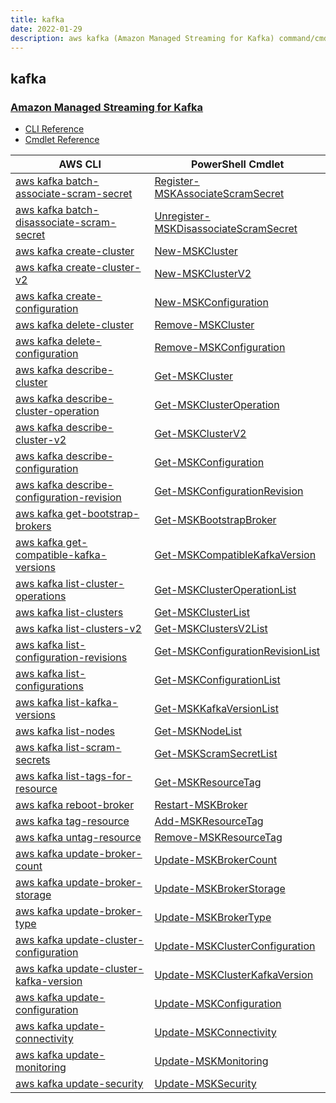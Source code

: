 ```yaml
---
title: kafka
date: 2022-01-29
description: aws kafka (Amazon Managed Streaming for Kafka) command/cmdlet list.
---
```


## kafka

### [Amazon Managed Streaming for Kafka](https://aws.amazon.com/msk/)

* [CLI Reference](https://docs.aws.amazon.com/cli/latest/reference/kafka/index.html)
* [Cmdlet Reference](https://docs.aws.amazon.com/powershell/latest/reference/items/Managed_Streaming_for_Kafka_cmdlets.html)

|AWS CLI|PowerShell Cmdlet|
|----|----|
|[aws kafka batch-associate-scram-secret](https://docs.aws.amazon.com/cli/latest/reference/kafka/batch-associate-scram-secret.html)|[Register-MSKAssociateScramSecret](https://docs.aws.amazon.com/powershell/latest/reference/items/Register-MSKAssociateScramSecret.html)|
|[aws kafka batch-disassociate-scram-secret](https://docs.aws.amazon.com/cli/latest/reference/kafka/batch-disassociate-scram-secret.html)|[Unregister-MSKDisassociateScramSecret](https://docs.aws.amazon.com/powershell/latest/reference/items/Unregister-MSKDisassociateScramSecret.html)|
|[aws kafka create-cluster](https://docs.aws.amazon.com/cli/latest/reference/kafka/create-cluster.html)|[New-MSKCluster](https://docs.aws.amazon.com/powershell/latest/reference/items/New-MSKCluster.html)|
|[aws kafka create-cluster-v2](https://docs.aws.amazon.com/cli/latest/reference/kafka/create-cluster-v2.html)|[New-MSKClusterV2](https://docs.aws.amazon.com/powershell/latest/reference/items/New-MSKClusterV2.html)|
|[aws kafka create-configuration](https://docs.aws.amazon.com/cli/latest/reference/kafka/create-configuration.html)|[New-MSKConfiguration](https://docs.aws.amazon.com/powershell/latest/reference/items/New-MSKConfiguration.html)|
|[aws kafka delete-cluster](https://docs.aws.amazon.com/cli/latest/reference/kafka/delete-cluster.html)|[Remove-MSKCluster](https://docs.aws.amazon.com/powershell/latest/reference/items/Remove-MSKCluster.html)|
|[aws kafka delete-configuration](https://docs.aws.amazon.com/cli/latest/reference/kafka/delete-configuration.html)|[Remove-MSKConfiguration](https://docs.aws.amazon.com/powershell/latest/reference/items/Remove-MSKConfiguration.html)|
|[aws kafka describe-cluster](https://docs.aws.amazon.com/cli/latest/reference/kafka/describe-cluster.html)|[Get-MSKCluster](https://docs.aws.amazon.com/powershell/latest/reference/items/Get-MSKCluster.html)|
|[aws kafka describe-cluster-operation](https://docs.aws.amazon.com/cli/latest/reference/kafka/describe-cluster-operation.html)|[Get-MSKClusterOperation](https://docs.aws.amazon.com/powershell/latest/reference/items/Get-MSKClusterOperation.html)|
|[aws kafka describe-cluster-v2](https://docs.aws.amazon.com/cli/latest/reference/kafka/describe-cluster-v2.html)|[Get-MSKClusterV2](https://docs.aws.amazon.com/powershell/latest/reference/items/Get-MSKClusterV2.html)|
|[aws kafka describe-configuration](https://docs.aws.amazon.com/cli/latest/reference/kafka/describe-configuration.html)|[Get-MSKConfiguration](https://docs.aws.amazon.com/powershell/latest/reference/items/Get-MSKConfiguration.html)|
|[aws kafka describe-configuration-revision](https://docs.aws.amazon.com/cli/latest/reference/kafka/describe-configuration-revision.html)|[Get-MSKConfigurationRevision](https://docs.aws.amazon.com/powershell/latest/reference/items/Get-MSKConfigurationRevision.html)|
|[aws kafka get-bootstrap-brokers](https://docs.aws.amazon.com/cli/latest/reference/kafka/get-bootstrap-brokers.html)|[Get-MSKBootstrapBroker](https://docs.aws.amazon.com/powershell/latest/reference/items/Get-MSKBootstrapBroker.html)|
|[aws kafka get-compatible-kafka-versions](https://docs.aws.amazon.com/cli/latest/reference/kafka/get-compatible-kafka-versions.html)|[Get-MSKCompatibleKafkaVersion](https://docs.aws.amazon.com/powershell/latest/reference/items/Get-MSKCompatibleKafkaVersion.html)|
|[aws kafka list-cluster-operations](https://docs.aws.amazon.com/cli/latest/reference/kafka/list-cluster-operations.html)|[Get-MSKClusterOperationList](https://docs.aws.amazon.com/powershell/latest/reference/items/Get-MSKClusterOperationList.html)|
|[aws kafka list-clusters](https://docs.aws.amazon.com/cli/latest/reference/kafka/list-clusters.html)|[Get-MSKClusterList](https://docs.aws.amazon.com/powershell/latest/reference/items/Get-MSKClusterList.html)|
|[aws kafka list-clusters-v2](https://docs.aws.amazon.com/cli/latest/reference/kafka/list-clusters-v2.html)|[Get-MSKClustersV2List](https://docs.aws.amazon.com/powershell/latest/reference/items/Get-MSKClustersV2List.html)|
|[aws kafka list-configuration-revisions](https://docs.aws.amazon.com/cli/latest/reference/kafka/list-configuration-revisions.html)|[Get-MSKConfigurationRevisionList](https://docs.aws.amazon.com/powershell/latest/reference/items/Get-MSKConfigurationRevisionList.html)|
|[aws kafka list-configurations](https://docs.aws.amazon.com/cli/latest/reference/kafka/list-configurations.html)|[Get-MSKConfigurationList](https://docs.aws.amazon.com/powershell/latest/reference/items/Get-MSKConfigurationList.html)|
|[aws kafka list-kafka-versions](https://docs.aws.amazon.com/cli/latest/reference/kafka/list-kafka-versions.html)|[Get-MSKKafkaVersionList](https://docs.aws.amazon.com/powershell/latest/reference/items/Get-MSKKafkaVersionList.html)|
|[aws kafka list-nodes](https://docs.aws.amazon.com/cli/latest/reference/kafka/list-nodes.html)|[Get-MSKNodeList](https://docs.aws.amazon.com/powershell/latest/reference/items/Get-MSKNodeList.html)|
|[aws kafka list-scram-secrets](https://docs.aws.amazon.com/cli/latest/reference/kafka/list-scram-secrets.html)|[Get-MSKScramSecretList](https://docs.aws.amazon.com/powershell/latest/reference/items/Get-MSKScramSecretList.html)|
|[aws kafka list-tags-for-resource](https://docs.aws.amazon.com/cli/latest/reference/kafka/list-tags-for-resource.html)|[Get-MSKResourceTag](https://docs.aws.amazon.com/powershell/latest/reference/items/Get-MSKResourceTag.html)|
|[aws kafka reboot-broker](https://docs.aws.amazon.com/cli/latest/reference/kafka/reboot-broker.html)|[Restart-MSKBroker](https://docs.aws.amazon.com/powershell/latest/reference/items/Restart-MSKBroker.html)|
|[aws kafka tag-resource](https://docs.aws.amazon.com/cli/latest/reference/kafka/tag-resource.html)|[Add-MSKResourceTag](https://docs.aws.amazon.com/powershell/latest/reference/items/Add-MSKResourceTag.html)|
|[aws kafka untag-resource](https://docs.aws.amazon.com/cli/latest/reference/kafka/untag-resource.html)|[Remove-MSKResourceTag](https://docs.aws.amazon.com/powershell/latest/reference/items/Remove-MSKResourceTag.html)|
|[aws kafka update-broker-count](https://docs.aws.amazon.com/cli/latest/reference/kafka/update-broker-count.html)|[Update-MSKBrokerCount](https://docs.aws.amazon.com/powershell/latest/reference/items/Update-MSKBrokerCount.html)|
|[aws kafka update-broker-storage](https://docs.aws.amazon.com/cli/latest/reference/kafka/update-broker-storage.html)|[Update-MSKBrokerStorage](https://docs.aws.amazon.com/powershell/latest/reference/items/Update-MSKBrokerStorage.html)|
|[aws kafka update-broker-type](https://docs.aws.amazon.com/cli/latest/reference/kafka/update-broker-type.html)|[Update-MSKBrokerType](https://docs.aws.amazon.com/powershell/latest/reference/items/Update-MSKBrokerType.html)|
|[aws kafka update-cluster-configuration](https://docs.aws.amazon.com/cli/latest/reference/kafka/update-cluster-configuration.html)|[Update-MSKClusterConfiguration](https://docs.aws.amazon.com/powershell/latest/reference/items/Update-MSKClusterConfiguration.html)|
|[aws kafka update-cluster-kafka-version](https://docs.aws.amazon.com/cli/latest/reference/kafka/update-cluster-kafka-version.html)|[Update-MSKClusterKafkaVersion](https://docs.aws.amazon.com/powershell/latest/reference/items/Update-MSKClusterKafkaVersion.html)|
|[aws kafka update-configuration](https://docs.aws.amazon.com/cli/latest/reference/kafka/update-configuration.html)|[Update-MSKConfiguration](https://docs.aws.amazon.com/powershell/latest/reference/items/Update-MSKConfiguration.html)|
|[aws kafka update-connectivity](https://docs.aws.amazon.com/cli/latest/reference/kafka/update-connectivity.html)|[Update-MSKConnectivity](https://docs.aws.amazon.com/powershell/latest/reference/items/Update-MSKConnectivity.html)|
|[aws kafka update-monitoring](https://docs.aws.amazon.com/cli/latest/reference/kafka/update-monitoring.html)|[Update-MSKMonitoring](https://docs.aws.amazon.com/powershell/latest/reference/items/Update-MSKMonitoring.html)|
|[aws kafka update-security](https://docs.aws.amazon.com/cli/latest/reference/kafka/update-security.html)|[Update-MSKSecurity](https://docs.aws.amazon.com/powershell/latest/reference/items/Update-MSKSecurity.html)|

